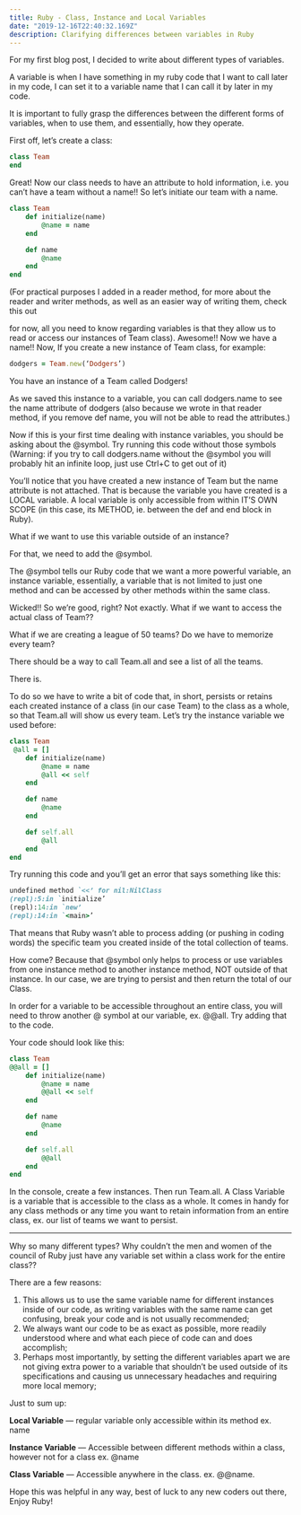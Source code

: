 ```yaml
---
title: Ruby - Class, Instance and Local Variables
date: "2019-12-16T22:40:32.169Z"
description: Clarifying differences between variables in Ruby
---
```



For my first blog post, I decided to write about different types of variables.

A variable is when I have something in my ruby code that I want to call later in my code, I can set it to a variable name that I can call it by later in my code.

It is important to fully grasp the differences between the different forms of variables, when to use them, and essentially, how they operate.

First off, let’s create a class:
```rb
class Team
end
```

Great! Now our class needs to have an attribute to hold information, i.e. you can’t have a team without a name!! So let’s initiate our team with a name.
```rb
class Team
    def initialize(name)
        @name = name
    end

    def name 
        @name 
    end
end
```
(For practical purposes I added in a reader method, for more about the reader and writer methods, as well as an easier way of writing them, check this out

<!-- Article about Ruby -->

for now, all you need to know regarding variables is that they allow us to read or access our instances of Team class). Awesome!! Now we have a name!! Now, If you create a new instance of Team class, for example:
```rb
dodgers = Team.new(‘Dodgers’)
```
You have an instance of a Team called Dodgers!

As we saved this instance to a variable, you can call dodgers.name to see the name attribute of dodgers (also because we wrote in that reader method, if you remove def name, you will not be able to read the attributes.)

Now if this is your first time dealing with instance variables, you should be asking about the @symbol. Try running this code without those symbols (Warning: if you try to call dodgers.name without the @symbol you will probably hit an infinite loop, just use Ctrl+C to get out of it)

You’ll notice that you have created a new instance of Team but the name attribute is not attached. That is because the variable you have created is a LOCAL variable. A local variable is only accessible from within IT’S OWN SCOPE (in this case, its METHOD, ie. between the def and end block in Ruby).

What if we want to use this variable outside of an instance?

For that, we need to add the @symbol.

The @symbol tells our Ruby code that we want a more powerful variable, an instance variable, essentially, a variable that is not limited to just one method and can be accessed by other methods within the same class.

Wicked!! So we’re good, right? Not exactly. What if we want to access the actual class of Team??

What if we are creating a league of 50 teams? Do we have to memorize every team?

There should be a way to call Team.all and see a list of all the teams.

There is.

To do so we have to write a bit of code that, in short, persists or retains each created instance of a class (in our case Team) to the class as a whole, so that Team.all will show us every team. Let’s try the instance variable we used before:
```rb
class Team
 @all = []
    def initialize(name)
        @name = name
        @all << self
    end

    def name
        @name
    end

    def self.all
        @all
    end
end
```
Try running this code and you’ll get an error that says something like this:
```rb
undefined method `<<’ for nil:NilClass
(repl):5:in `initialize’
(repl):14:in `new’
(repl):14:in `<main>’
```
That means that Ruby wasn’t able to process adding (or pushing in coding words) the specific team you created inside of the total collection of teams.

How come? Because that @symbol only helps to process or use variables from one instance method to another instance method, NOT outside of that instance. In our case, we are trying to persist and then return the total of our Class.

In order for a variable to be accessible throughout an entire class, you will need to throw another @ symbol at our variable, ex. @@all. Try adding that to the code.

Your code should look like this:
```rb
class Team
@@all = []
    def initialize(name)
        @name = name
        @@all << self
    end

    def name
        @name
    end

    def self.all
        @@all
    end
end
```
In the console, create a few instances. Then run Team.all. A Class Variable is a variable that is accessible to the class as a whole. It comes in handy for any class methods or any time you want to retain information from an entire class, ex. our list of teams we want to persist.

---

Why so many different types? Why couldn’t the men and women of the council of Ruby just have any variable set within a class work for the entire class??

There are a few reasons:
1. This allows us to use the same variable name for different instances inside of our code, as writing variables with the same name can get confusing, break your code and is not usually recommended;
2. We always want our code to be as exact as possible, more readily understood where and what each piece of code can and does accomplish;
3. Perhaps most importantly, by setting the different variables apart we are not giving extra power to a variable that shouldn’t be used outside of its specifications and causing us unnecessary headaches and requiring more local memory;

Just to sum up:

**Local Variable** — regular variable only accessible within its method ex. name

**Instance Variable** — Accessible between different methods within a class, however not for a class ex. @name

**Class Variable** — Accessible anywhere in the class. ex. @@name.

Hope this was helpful in any way, best of luck to any new coders out there, Enjoy Ruby!